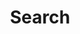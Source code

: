 ---
title: "Search" # in any language you want
layout: "search" # is necessary
# url: "/archive"
# description: "Description for Search"
summary: "search"
placeholder: "search something..."
---